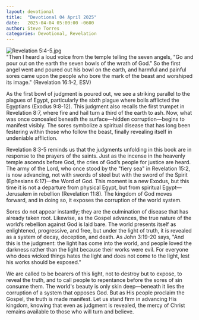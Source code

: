 ```yaml
---
layout: devotional
title:  "Devotional 04 April 2025"
date:   2025-04-04 05:00:00 -0600
author: Steve Torres
categories: Devotional, Revelation
---
```

<img src="https://sitemedia.esteeb.com/file/esteebcomsitemedia/devotional_images/Revelation/Rev-16_1-2.jpg?raw=true" alt="Revelation 5:4-5.jpg" style="max-width: 100%; height: auto;">

<div class="scripture">
  "Then I heard a loud voice from the temple telling the seven angels, "Go and pour out on the earth the seven bowls of the wrath of God." So the first angel went and poured out his bowl on the earth, and harmful and painful sores came upon the people who bore the mark of the beast and worshiped its image." (Revelation 16:1-2, ESV)
</div>

As the first bowl of judgment is poured out, we see a striking parallel to the plagues of Egypt, particularly the sixth plague where boils afflicted the Egyptians (Exodus 9:8-12). This judgment also recalls the first trumpet in Revelation 8:7, where fire and hail turn a third of the earth to ash. Now, what was once concealed beneath the surface—hidden corruption—begins to manifest visibly. The sores symbolize a spiritual disease that has long been festering within those who follow the beast, finally revealing itself in undeniable affliction.

Revelation 8:3-5 reminds us that the judgments unfolding in this book are in response to the prayers of the saints. Just as the incense in the heavenly temple ascends before God, the cries of God’s people for justice are heard. The army of the Lord, who once stood by the "fiery sea" in Revelation 15:2, is now advancing, not with swords of steel but with the sword of the Spirit (Ephesians 6:17)—the Word of God. This moment is a new Exodus, but this time it is not a departure from physical Egypt, but from spiritual Egypt—Jerusalem in rebellion (Revelation 11:8). The kingdom of God moves forward, and in doing so, it exposes the corruption of the world system.

Sores do not appear instantly; they are the culmination of disease that has already taken root. Likewise, as the Gospel advances, the true nature of the world’s rebellion against God is laid bare. The world presents itself as enlightened, progressive, and free, but under the light of truth, it is revealed as a system of decay, deception, and death. As John 3:19-20 says, "And this is the judgment: the light has come into the world, and people loved the darkness rather than the light because their works were evil. For everyone who does wicked things hates the light and does not come to the light, lest his works should be exposed."

We are called to be bearers of this light, not to destroy but to expose, to reveal the truth, and to call people to repentance before the sores of sin consume them. The world's beauty is only skin deep—beneath it lies the corruption of a system that opposes God. But as His people proclaim the Gospel, the truth is made manifest. Let us stand firm in advancing His kingdom, knowing that even as judgment is revealed, the mercy of Christ remains available to those who will turn and believe.
